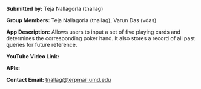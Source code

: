 **Submitted by:** Teja Nallagorla (tnallag)

**Group Members:** Teja Nallagorla (tnallag), Varun Das (vdas)

**App Description:** Allows users to input a set of five playing cards and determines the corresponding poker hand. It also stores a record of all past queries for future reference.

**YouTube Video Link:** 

**APIs:** 

**Contact Email:** tnallag@terpmail.umd.edu
